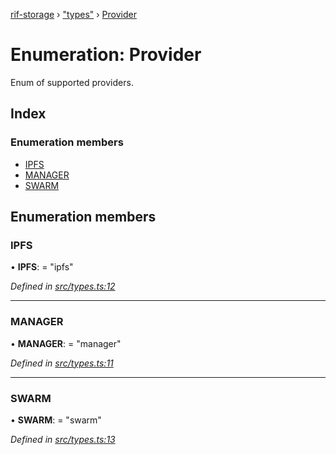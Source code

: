[rif-storage](../README.md) › ["types"](../modules/_types_.md) › [Provider](_types_.provider.md)

# Enumeration: Provider

Enum of supported providers.

## Index

### Enumeration members

* [IPFS](_types_.provider.md#ipfs)
* [MANAGER](_types_.provider.md#manager)
* [SWARM](_types_.provider.md#swarm)

## Enumeration members

###  IPFS

• **IPFS**: = "ipfs"

*Defined in [src/types.ts:12](https://github.com/rsksmart/rds-libjs/blob/1cdc7dd/src/types.ts#L12)*

___

###  MANAGER

• **MANAGER**: = "manager"

*Defined in [src/types.ts:11](https://github.com/rsksmart/rds-libjs/blob/1cdc7dd/src/types.ts#L11)*

___

###  SWARM

• **SWARM**: = "swarm"

*Defined in [src/types.ts:13](https://github.com/rsksmart/rds-libjs/blob/1cdc7dd/src/types.ts#L13)*
